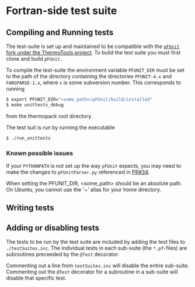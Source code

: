 # Fortran-side test suite

## Compiling and Running tests

The test-suite is set up and maintained to be compatible with the [`pFUnit` fork under the ThermoTools project](https://github.com/thermotools/pFUnit). To build the test suite you must first clone and build `pFUnit`.

To compile the test-suite the environment variable `PFUNIT_DIR` must be set to the path of the directory containing the directories `PFUNIT-4.x` and `FARGPARSE-1.x`, where `x` is some subversion number. This corresponds to running
```bash
$ export PFUNIT_DIR="<some_path>/pFUnit/build/installed"
$ make unittests_debug
```
from the thermopack root directory.

The test suit is run by running the executable
```bash
$ ./run_unittests
```

### Known possible issues
If your `PYTHONPATH` is not set up the way `pFUnit` expects, you may need to make the changes to `pFUnitParser.py` referenced in [PR#34](https://github.com/thermotools/thermopack/pull/34).

When setting the PFUNIT_DIR, <some_path> should be an absolute path. On Ubuntu, you cannot use the '~' alias for your home directory.

## Writing tests

## Adding or disabling tests

The tests to be run by the test suite are included by adding the test files to `./testSuites.inc`. The individual tests in each sub-suite (the `*.pf`-files) are subroutines preceeded by the `@Test` decorator. 

Commenting out a line from `testSuites.inc` will disable the entire sub-suite. Commenting out the `@Test` decorator for a subroutine in a sub-suite will disable that specific test.